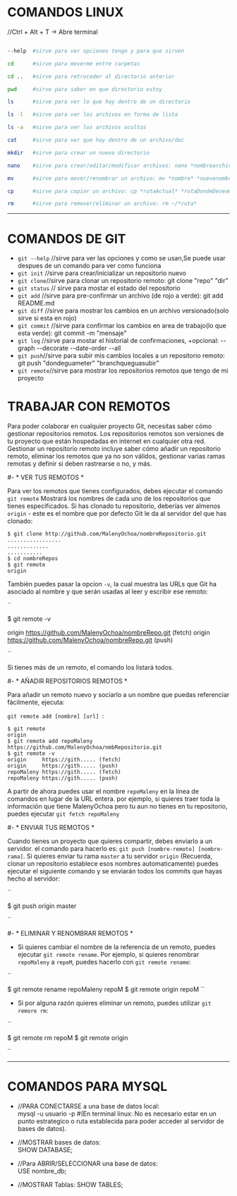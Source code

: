 
# COMANDOS LINUX

//Ctrl + Alt + T  -> Abre terminal
```bash

--help  #sirve para ver opciones tengo y para que sirven

cd      #sirve para moverme entre carpetas

cd ..   #sirve para retroceder al directorio anterior

pwd		#sirve para saber en que directorio estoy

ls      #sirve para ver lo que hay dentro de un directorio

ls -l  	#sirve para ver los archivos en forma de lista

ls -a   #sirve para ver los archivos ocultos

cat     #sirve para ver que hay dentro de un archivo/doc

mkdir	#sirve para crear un nuevo directorio

nano	#sirve para crear/editar/modificar archivos: nano *nombrearchivo*

mv 		#sirve para mover/renombrar un archivo: mv *nombre* *nuevonombre*

cp 		#sirve para copiar un archivo: cp *rutaActual* *rutaDondeDeseaCopiar*

rm 		#sirve para remover/eliminar un archivo: rm ~/*ruta*


```


--------------------------------------------------------------------------------



# COMANDOS DE GIT

- `git --help` //sirve para ver las opciones y como se usan,Se puede usar despues de un comando para ver como funciona
- `git init` //sirve para crear/inicializar un repositorio nuevo
- `git clone`//sirve para clonar un repositorio remoto: git clone "repo" "dir"
- `git status` // sirve para mostar el estado del repositorio
- `git add` //sirve para pre-confirmar un archivo (de rojo a verde): git add README.md
- `git diff` //sirve para mostrar los cambios en un archivo versionado(solo sirve si esta en rojo)
- `git commit` //sirve para confirmar los cambios en area de trabajo(lo que esta verde): git commit -m "mensaje"
- `git log` //sirve para mostar el historial de confirmaciones, +opcional: --graph --decorate --date-order --all
- `git push`//sirve para subir mis cambios locales a un repositorio remoto: git push "dondeguameter" "branchqueguasubir"
- `git remote`//sirve para mostrar los repositorios remotos que tengo de mi proyecto

# TRABAJAR CON REMOTOS
Para poder colaborar en cualquier proyecto Git, necesitas saber cómo gestionar repositorios remotos.
Los repositorios remotos son versiones de tu proyecto que están hospedadas en internet en cualquier otra red.
Gestionar un repositorio remoto incluye saber cómo añadir un repositorio remoto, eliminar los remotos que ya no son válidos,
gestionar varias ramas remotas y definir si deben rastrearse o no, y más.

#- * VER TUS REMOTOS *

Para ver los remotos que tienes configurados, debes ejecutar el comando `git remote`
Mostrará los nombres de cada uno de los repositorios que tienes especificados. Si has clonado tu repositorio, deberías ver
almenos `origin` - este es el nombre que por defecto Git le da al servidor del que has clonado:

```
$ git clone http://github.com/MalenyOchoa/nombreRepositorio.git
.................
.............
...........
$ cd nombreRepos
$ git remote
origin

```
También puedes pasar la opcion `-v`, la cual muestra las URLs que Git ha asociado al nombre
y que serán usadas al leer y escribir ese remoto:


``

$ git remote -v

origin https://github.com/MalenyOchoa/nombreRepo.git  (fetch)
origin https://github.com/MalenyOchoa/nombreRepo.git (push)

``

Si tienes más de un remoto, el comando los listará todos.


#- * AÑADIR REPOSITORIOS REMOTOS *

Para añadir un remoto nuevo y sociarlo a un nombre que puedas referenciar fácilmente,
ejecuta:

 `git remote add [nombre] [url] `:


```
$ git remote
origin
$ git remote add repoMaleny https://github.com/MalenyOchoa/nmbRepositorio.git
$ git remote -v
origin     https://gith..... (fetch)
origin     https://gith..... (push)
repoMaleny https://gith..... (fetch)
repoMaleny https://gith..... (push)

```

A partir de ahora puedes usar el nombre `repoMaleny` en la linea de comandos en lugar de la URL entera.
por ejemplo, si quieres traer toda la información que tiene MalenyOchoa pero tu aun no tienes en tu repositorio,
puedes ejecutar `git fetch repoMaleny`

#- * ENVIAR TUS REMOTOS *

Cuando tienes un proyecto que quieres compartir, debes enviarlo a un servidor.
el comando para hacerlo es: `git push [nombre-remoto] [nombre-rama]`.
Si quieres enviar tu rama `master` a tu servidor `origin` 
(Recuerda, clonar un repositorio establece esos nombres automaticamente)
puedes ejecutar el siguiente comando y se enviarán todos los commits que hayas hecho al servidor:


``

$ git push origin master

``

#- * ELIMINAR Y RENOMBRAR REMOTOS *

- Si quieres cambiar el nombre de la referencia de un remoto, puedes ejecutar `git remote rename`.
Por ejemplo, si quieres renombrar `repoMaleny` a `repoM`, puedes hacerlo con `git remote rename`:

``

$ git remote rename repoMaleny repoM
$ git remote
origin
repoM
``

- Si por alguna razón quieres eliminar un remoto, puedes utilizar `git remore rm`:


``

$ git remote rm repoM
$ git remote
origin

``








-------------------------------------------------------------------------------



# COMANDOS PARA MYSQL

- //PARA CONECTARSE a una base de datos local:  
mysql -u usuario -p    #(En terminal linux: No es necesario estar en un punto estrategico
o ruta establecida para poder acceder al servidor de bases de datos).

- //MOSTRAR bases de datos:   
SHOW DATABASE;

- //Para ABRIR/SELECCIONAR una base de datos:  
USE nombre_db;

- //MOSTRAR Tablas:
SHOW TABLES;
